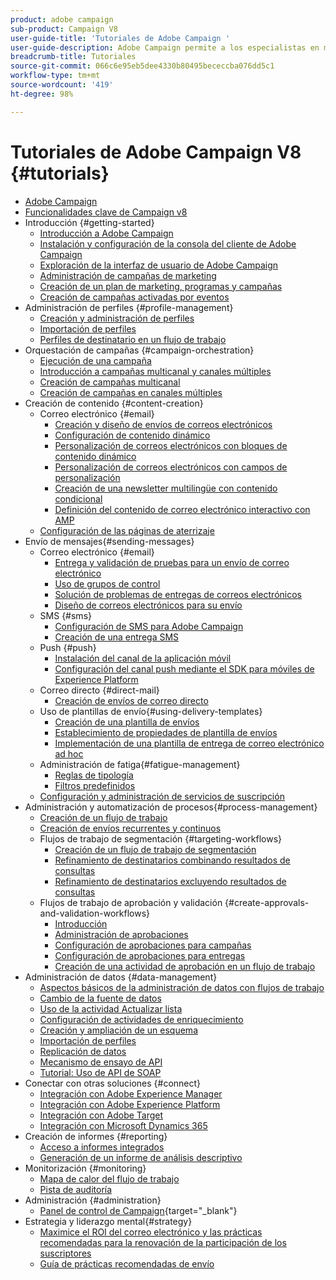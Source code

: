 ```yaml
---
product: adobe campaign
sub-product: Campaign V8
user-guide-title: 'Tutoriales de Adobe Campaign '
user-guide-description: Adobe Campaign permite a los especialistas en marketing diseñar experiencias para clientes de varios canales y proporciona un entorno para la orquestación de campañas visuales, la administración de interacciones en tiempo real y la ejecución en varios canales.
breadcrumb-title: Tutoriales
source-git-commit: 066c6e95eb5dee4330b80495bececcba076dd5c1
workflow-type: tm+mt
source-wordcount: '419'
ht-degree: 98%

---
```



# Tutoriales de Adobe Campaign V8 {#tutorials}

+ [Adobe Campaign](/help/overview.md)
+ [Funcionalidades clave de Campaign v8](https://experienceleague.adobe.com/docs/campaign/campaign-v8/start/whats-new.html?lang=es)
+ Introducción {#getting-started}
   + [Introducción a Adobe Campaign](/help/get-started/introduction-to-adobe-campaign.md)
   + [Instalación y configuración de la consola del cliente de Adobe Campaign](/help/get-started/install-and-set-up-the-adobe-campaign-client-console.md)
   + [Exploración de la interfaz de usuario de Adobe Campaign](/help/get-started/explore-the-adobe-campaign-user-interface.md)
   + [Administración de campañas de marketing](/help/get-started/manage-marketing-campaigns.md)
   + [Creación de un plan de marketing, programas y campañas](/help/get-started/create-a-marketing-plan-programs-and-campaigns.md)
   + [Creación de campañas activadas por eventos](/help/get-started/create-event-triggered-campaigns.md)
+ Administración de perfiles {#profile-management}
   + [Creación y administración de perfiles](/help/profile-management/create-and-manage-profiles.md)
   + [Importación de perfiles](/help/profile-management/import-profiles.md)
   + [Perfiles de destinatario en un flujo de trabajo](/help/profile-management/target-profiles-in-a-workflow.md)
+ Orquestación de campañas {#campaign-orchestration}
   + [Ejecución de una campaña](/help/orchestrate-campaigns/execute-a-campaign.md)
   + [Introducción a campañas multicanal y canales múltiples](/help/orchestrate-campaigns/introduction-to-cross-and-multi-channel-campaigns.md)
   + [Creación de campañas multicanal](/help/orchestrate-campaigns/multi-channel-campaigns.md)
   + [Creación de campañas en canales múltiples](/help/orchestrate-campaigns/cross-channel-campaigns.md)
+ Creación de contenido {#content-creation}
   + Correo electrónico {#email}
      + [Creación y diseño de envíos de correos electrónicos](/help/content-creation/create-and-design-email-deliveries.md)
      + [Configuración de contenido dinámico](/help/content-creation/configure-dynamic-content.md)
      + [Personalización de correos electrónicos con bloques de contenido dinámico](/help/content-creation/personalize-using-dynamic-content-blocks.md)
      + [Personalización de correos electrónicos con campos de personalización](/help/content-creation/personalize-emails-using-personalization-fields.md)
      + [Creación de una newsletter multilingüe con contenido condicional](/help/content-creation/create-a-multilingual-newsletter-using-conditional-content.md)
      + [Definición del contenido de correo electrónico interactivo con AMP](/help/content-creation/design-interactive-email-content-with-amp.md)
   + [Configuración de las páginas de aterrizaje](/help/content-creation/configure-landingpages.md)
+ Envío de mensajes{#sending-messages}
   + Correo electrónico {#email}
      + [Entrega y validación de pruebas para un envío de correo electrónico](/help/send-messages/email/send-and-validate-proofs.md)
      + [Uso de grupos de control](/help/send-messages/email/use-control-groups.md)
      + [Solución de problemas de entregas de correos electrónicos](/help/send-messages/email/troubleshoot-email-delivery-issues.md)
      + [Diseño de correos electrónicos para su envío](/help/send-messages/email/design-emails-for-deliverability.md)
   + SMS {#sms}
      + [Configuración de SMS para Adobe Campaign](https://experienceleague.adobe.com/docs/campaign-learn/set-up-sms-for-adobe-campaign/overview.html?lang=es)
      + [Creación de una entrega SMS](/help/send-messages/mobile/create-an-sms-delivery.md)
   + Push {#push}
      + [Instalación del canal de la aplicación móvil](/help/send-messages/mobile/install-the-mobile-app.md)
      + [Configuración del canal push mediante el SDK para móviles de Experience Platform](/help/send-messages/mobile/configure-push-using-aep-mobile-sdk.md)
   + Correo directo {#direct-mail}
      + [Creación de envíos de correo directo](/help/send-messages/direct-mail/create-direct-mail-deliveries.md)
   + Uso de plantillas de envío{#using-delivery-templates}
      + [Creación de una plantilla de envíos](/help/send-messages/use-delivery-templates/configure-a-delivery-template.md)
      + [Establecimiento de propiedades de plantilla de envíos](/help/send-messages/use-delivery-templates/set-delivery-template-properties.md)
      + [Implementación de una plantilla de entrega de correo electrónico ad hoc](/help/send-messages/use-delivery-templates/deploy-ad-hoc-email-delivery-template.md)
   + Administración de fatiga{#fatigue-management}
      + [Reglas de tipología](/help/send-messages/fatigue-management/typology-rules-for-fatigue-management.md)
      + [Filtros predefinidos](/help/send-messages/fatigue-management/fatigue-management-using-filters.md)
   + [Configuración y administración de servicios de suscripción](/help/send-messages/configure-and-manage-subscription-services.md)
+ Administración y automatización de procesos{#process-management}
   + [Creación de un flujo de trabajo](/help/process-management/create-a-workflow.md)
   + [Creación de envíos recurrentes y continuos](/help/process-management/recurring-deliveries.md)
   + Flujos de trabajo de segmentación {#targeting-workflows}
      + [Creación de un flujo de trabajo de segmentación](/help/process-management/create-a-targeting-workflow.md)
      + [Refinamiento de destinatarios combinando resultados de consultas](/help/process-management/refine-targets-by-combining-query-results.md)
      + [Refinamiento de destinatarios excluyendo resultados de consultas](/help/process-management/refine-targets-by-excluding-query-results.md)
   + Flujos de trabajo de aprobación y validación {#create-approvals-and-validation-workflows}
      + [Introducción](/help/process-management/create-approvals-and-validation-workflows/create-approvals-and-validation-workflows-introduction.md)
      + [Administración de aprobaciones](/help/process-management/create-approvals-and-validation-workflows/manage-approvals.md)
      + [Configuración de aprobaciones para campañas](/help/process-management/create-approvals-and-validation-workflows/configure-approvals-for-campaigns.md)
      + [Configuración de aprobaciones para entregas](/help/process-management/create-approvals-and-validation-workflows/configure-approvals-for-deliveries.md)
      + [Creación de una actividad de aprobación en un flujo de trabajo](/help/process-management/create-approvals-and-validation-workflows/create-approval-process-in-a-workflow.md)
+ Administración de datos {#data-management}
   + [Aspectos básicos de la administración de datos con flujos de trabajo](/help/data-management/data-management-fundamentals.md)
   + [Cambio de la fuente de datos](/help/data-management/change-data-source.md)
   + [Uso de la actividad Actualizar lista](/help/process-management/use-the-update-list-activity.md)
   + [Configuración de actividades de enriquecimiento](/help/process-management/enrichment-activity.md)
   + [Creación y ampliación de un esquema](/help/data-management/create-and-extend-a-schema.md)
   + [Importación de perfiles](/help/data-management/import-profiles.md)
   + [Replicación de datos](/help/data-management/data-replication.md)
   + [Mecanismo de ensayo de API](/help/data-management/api-staging-mechanism.md)
   + [Tutorial: Uso de API de SOAP](https://experienceleague.adobe.com/docs/campaign-learn/use-soap-apis/introduction.html?lang=es)
+ Conectar con otras soluciones {#connect}
   + [Integración con Adobe Experience Manager](https://experienceleague.adobe.com/docs/campaign-learn/integrate-with-experience-manager/overview.html?lang=es)
   + [Integración con Adobe Experience Platform](https://experienceleague.adobe.com/docs/campaign-learn/integrate-with-experience-platform/overview.html?lang=es)
   + [Integración con Adobe Target](/help/connect/target-integration.md)
   + [Integración con Microsoft Dynamics 365](/help/connect/dynamics365-integration.md)
+ Creación de informes {#reporting}
   + [Acceso a informes integrados](/help/reporting/access-built-in-reports.md)
   + [Generación de un informe de análisis descriptivo](/help/reporting/generate-a-descriptive-analysis-report.md)
+ Monitorización {#monitoring}
   + [Mapa de calor del flujo de trabajo](/help/monitoring/workflow-heatmap.md)
   + [Pista de auditoría](/help/monitoring/audit-trail.md)
+ Administración {#administration}
   + [Panel de control de Campaign](https://experienceleague.adobe.com/docs/control-panel-learn/control-panel/control-panel-overview.html){target=&quot;_blank&quot;}
+ Estrategia y liderazgo mental{#strategy}
   + [Maximice el ROI del correo electrónico y las prácticas recomendadas para la renovación de la participación de los suscriptores](/help/strategy/campaign-maximize-email-best-practices.md)
   + [Guía de prácticas recomendadas de envío](https://experienceleague.adobe.com/docs/deliverability-learn/deliverability-best-practice-guide/introduction.html?lang=es)
